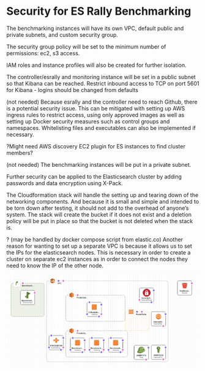 # Security for ES Rally Benchmarking

The benchmarking instances will have its own VPC, default public and private subnets, and custom security group. 

The security group policy will be set to the minimum number of permissions: ec2, s3 access. 

IAM roles and instance profiles will also be created for further isolation. 

The controller/esrally and monitoring instance will be set in a public subnet so that Kibana can be reached. 
Restrict inbound access to TCP on port 5601 for Kibana - logins should be changed from defaults

(not needed) Because esrally and the controller need to reach Github, there is a potential security issue. This can be mitigated with setting up AWS ingress rules to restrict access, using only approved images as well as setting up Docker security measures such as control groups and namespaces. Whitelisting files and executables can also be implemented if necessary.

?Might need AWS discovery EC2 plugin for ES instances to find cluster members?

(not needed) The benchmarking instances will be put in a private subnet. 

Further security can be applied to the Elasticsearch cluster by adding passwords and data encryption using X-Pack.

The Cloudformation stack will handle the setting up and tearing down of the networking components. And because it is small and simple and intended to be torn down after testing, it should not add to the overhead of anyone’s system. The stack will create the bucket if it does not exist and a deletion policy will be put in place so that the bucket is not deleted when the stack is. 

? (may be handled by docker compose script from elastic.co) Another reason for wanting to set up a separate VPC is because it allows us to set the IPs for the elasticsearch nodes. This is necessary in order to create a cluster on separate ec2 instances as in order to connect the nodes they need to know the IP of the other node. 

![Security Model](/Security_Model.png)
